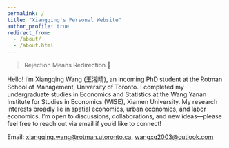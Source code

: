 ```yaml
---
permalink: /
title: "Xiangqing's Personal Website"
author_profile: true
redirect_from: 
  - /about/
  - /about.html
---
```


> Rejection Means Redirection 🌌

Hello! I’m Xiangqing Wang (王湘晴), an incoming PhD student at the Rotman School of Management, University of Toronto. I completed my undergraduate studies in Economics and Statistics at the Wang Yanan Institute for Studies in Economics (WISE), Xiamen University. My research interests broadly lie in spatial economics, urban economics, and labor economics. I’m open to discussions, collaborations, and new ideas—please feel free to reach out via email if you’d like to connect!

Email: [xiangqing.wang@rotman.utoronto.ca](mailto:xiangqing.wang@rotman.utoronto.ca), [wangxq2003@outlook.com](mailto:wangxq2003@outlook.com)
